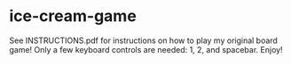 # ice-cream-game
See INSTRUCTIONS.pdf for instructions on how to play my original board game!
Only a few keyboard controls are needed: 1, 2, and spacebar.
Enjoy!
